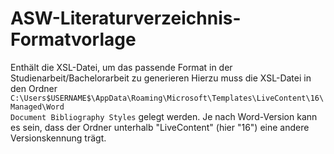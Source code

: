 # ASW-Literaturverzeichnis-Formatvorlage
Enthält die XSL-Datei, um das passende Format in der Studienarbeit/Bachelorarbeit zu generieren
Hierzu muss die XSL-Datei in den Ordner <code>C:\Users\$USERNAME$\AppData\Roaming\Microsoft\Templates\LiveContent\16\Managed\Word Document Bibliography Styles</code> gelegt werden. Je nach Word-Version kann es sein, dass der Ordner unterhalb "LiveContent" (hier "16") eine andere Versionskennung trägt.
